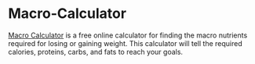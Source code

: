 # Macro-Calculator
[Macro Calculator](https://www.macrocalculator.org/) is a free online calculator for finding the macro nutrients required for losing or gaining weight. This calculator will tell the required calories, proteins, carbs, and fats to reach your goals.
